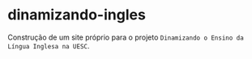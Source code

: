 # dinamizando-ingles

Construção de um site próprio para o projeto `Dinamizando o Ensino da Língua Inglesa na UESC`.
